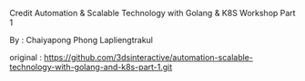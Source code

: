 Credit
Automation & Scalable Technology with Golang & K8S Workshop Part 1

By : Chaiyapong Phong Lapliengtrakul

original : https://github.com/3dsinteractive/automation-scalable-technology-with-golang-and-k8s-part-1.git